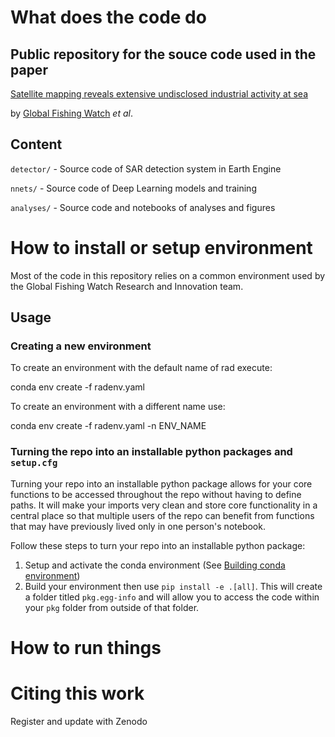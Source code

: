 # What does the code do
## Public repository for the souce code used in the paper

[Satellite mapping reveals extensive undisclosed industrial activity at sea](http://#)

by [Global Fishing Watch](http://#) _et al_.

## Content

`detector/` - Source code of SAR detection system in Earth Engine

`nnets/` - Source code of Deep Learning models and training

`analyses/` - Source code and notebooks of analyses and figures

# How to install or setup environment
Most of the code in this repository relies on a common environment used by the Global Fishing Watch Research and Innovation team.

## Usage
### Creating a new environment
To create an environment with the default name of rad execute:

conda env create -f radenv.yaml 

To create an environment with a different name use:

conda env create -f radenv.yaml -n ENV_NAME

### Turning the repo into an installable python packages and `setup.cfg`

Turning your repo into an installable python package allows for your core functions to be accessed throughout the repo without having to define paths. It will make your imports very clean and store core functionality in a central place so that multiple users of the repo can benefit from functions that may have previously lived only in one person's notebook.

Follow these steps to turn your repo into an installable python package:
1. Setup and activate the conda environment (See [Building conda environment](#building-conda-environment))
2. Build your environment then use `pip install -e .[all]`. This will create a folder titled `pkg.egg-info` and will allow you to access the code within your `pkg` folder from outside of that folder.


# How to run things

# Citing this work
Register and update with Zenodo
